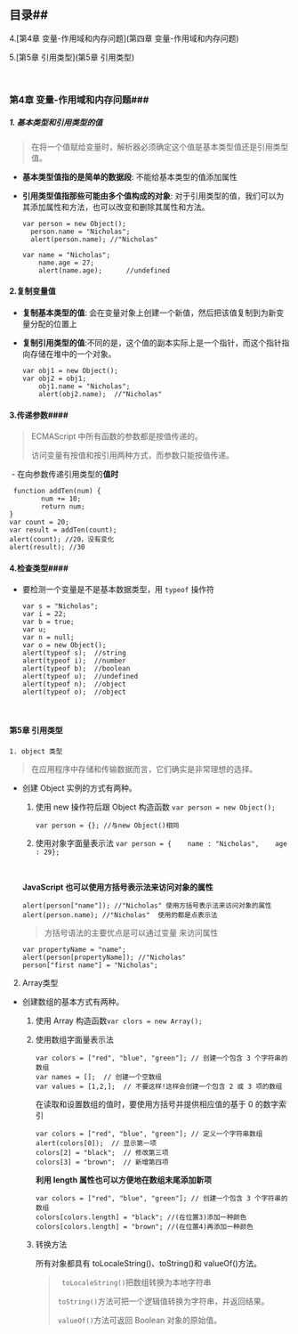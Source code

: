 ## 目录##

4.[第4章 变量-作用域和内存问题](第四章 变量-作用域和内存问题)

5.[第5章 引用类型](第5章 引用类型)

​	





### 第4章 变量-作用域和内存问题###

##### 1. 基本类型和引用类型的值

> 在将一个值赋给变量时，解析器必须确定这个值是基本类型值还是引用类型值。						

- **基本类型值指的是简单的数据段**: 不能给基本类型的值添加属性


- **引用类型值指那些可能由多个值构成的对象**: 对于引用类型的值，我们可以为其添加属性和方法，也可以改变和删除其属性和方法。

  ```引用类型值
  var person = new Object(); 
  	person.name = "Nicholas"; 
  	alert(person.name); //"Nicholas"
  ```

  ```基本类型值
  var name = "Nicholas";
      name.age = 27;
      alert(name.age);      //undefined
  ```

#### 2.复制变量值

- **复制基本类型的值**: 会在变量对象上创建一个新值，然后把该值复制到为新变量分配的位置上		

- **复制引用类型的值**:不同的是，这个值的副本实际上是一个指针，而这个指针指向存储在堆中的一个对象。

  ```复制引用类型的值
  var obj1 = new Object();
  var obj2 = obj1;
      obj1.name = "Nicholas";
      alert(obj2.name);  //"Nicholas"
  ```

#### 3.传递参数####

> ECMAScript 中所有函数的参数都是按值传递的。
>
>
> 访问变量有按值和按引用两种方式，而参数只能按值传递。

​	- 在向参数传递引用类型的**值时**

```
 function addTen(num) {
        num += 10;
		return num; 
}
var count = 20;
var result = addTen(count); 
alert(count); //20，没有变化 
alert(result); //30
```

#### 4.检查类型####

- 要检测一个变量是不是基本数据类型，用 `typeof`  操作符

  ```
  var s = "Nicholas";
  var i = 22;
  var b = true;
  var u;
  var n = null;
  var o = new Object();
  alert(typeof s);  //string
  alert(typeof i);  //number
  alert(typeof b);  //boolean
  alert(typeof u);  //undefined
  alert(typeof n);  //object
  alert(typeof o);  //object
  ```

  ​

#### 第5章 引用类型

	1. object 类型

> 在应用程序中存储和传输数据而言，它们确实是非常理想的选择。

- 创建 Object 实例的方式有两种。

  1. 使用 new 操作符后跟 Object 构造函数 `var person = new Object();`

     `var person = {}; //与new Object()相同`

  2. 使用对象字面量表示法 `var person = {    name : "Nicholas",    age : 29};`

   ​

  **JavaScript 也可以使用方括号表示法来访问对象的属性**

  ```
  alert(person["name"]); //"Nicholas" 使用方括号表示法来访问对象的属性
  alert(person.name); //"Nicholas"  使用的都是点表示法
  ```

  > 方括号语法的主要优点是可以通过变量 来访问属性

  ```
  var propertyName = "name"; 
  alert(person[propertyName]); //"Nicholas"
  person["first name"] = "Nicholas";
  ```

2. Array类型

- 创建数组的基本方式有两种。

  1. 使用 Array 构造函数`var clors = new Array();`

  2. 使用数组字面量表示法

     ```
     var colors = ["red", "blue", "green"]; // 创建一个包含 3 个字符串的数组
     var names = [];  // 创建一个空数组
     var values = [1,2,];  // 不要这样!这样会创建一个包含 2 或 3 项的数组
     ```

     在读取和设置数组的值时，要使用方括号并提供相应值的基于 0 的数字索引

     ```
     var colors = ["red", "blue", "green"]; // 定义一个字符串数组
     alert(colors[0]);  // 显示第一项
     colors[2] = "black";  // 修改第三项
     colors[3] = "brown";  // 新增第四项
     ```

     **利用 length 属性也可以方便地在数组末尾添加新项**

     ```
     var colors = ["red", "blue", "green"]; // 创建一个包含 3 个字符串的数组 
     colors[colors.length] = "black"; //(在位置3)添加一种颜色
     colors[colors.length] = "brown"; //(在位置4)再添加一种颜色
     ```

  3. 转换方法

     所有对象都具有 toLocaleString()、toString()和 valueOf()方法。

     > ` toLocaleString()`把数组转换为本地字符串
     >
     > `toString()`方法可把一个逻辑值转换为字符串，并返回结果。
     >
     > `valueOf()`方法可返回 Boolean 对象的原始值。

     ​